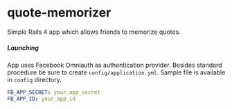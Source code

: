 quote-memorizer
===============

Simple Rails 4 app which allows friends to memorize quotes.

##### Launching

App uses Facebook Omniauth as authentication provider. Besides standard procedure be sure to create <code>config/application.yml</code>. Sample file is available in <code>config</code> directory.
```yml
FB_APP_SECRET: your_app_secret
FB_APP_ID: your_app_id
```
